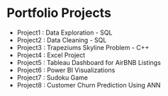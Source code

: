 # Portfolio Projects

- Project1 : Data Exploration - SQL  
- Project2 : Data Cleaning - SQL
- Project3 : Trapeziums Skyline Problem - C++
- Project4 : Excel Project
- Project5 : Tableau Dashboard for AirBNB Listings
- Project6 : Power BI Visualizations
- Project7 : Sudoku Game
- Project8 : Customer Churn Prediction Using ANN
